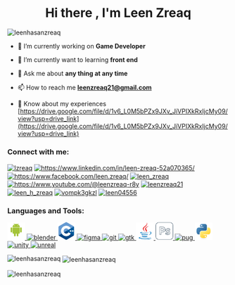 <h1 align="center">Hi there , I'm Leen Zreaq</h1>
<p align="left"> <img src="https://komarev.com/ghpvc/?username=leenhasanzreaq&label=Profile%20views&color=0e75b6&style=flat" alt="leenhasanzreaq" /> </p>

- 🔭 I’m currently working on **Game Developer**

- 🌱 I’m currently want to learning **front end**

- 💬 Ask me about **any thing at any time**

- 📫 How to reach me **leenzreaq21@gmail.com**

- 📄 Know about my experiences [https://drive.google.com/file/d/1v6_L0M5bPZx9JXv_JiVPIXkRxIjcMy09/view?usp=drive_link](https://drive.google.com/file/d/1v6_L0M5bPZx9JXv_JiVPIXkRxIjcMy09/view?usp=drive_link)

<h3 align="left">Connect with me:</h3>
<p align="left">
<a href="https://twitter.com/lzreaq" target="blank"><img align="center" src="https://raw.githubusercontent.com/rahuldkjain/github-profile-readme-generator/master/src/images/icons/Social/twitter.svg" alt="lzreaq" height="30" width="40" /></a>
<a href="https://linkedin.com/in/https://www.linkedin.com/in/leen-zreaq-52a070365/‏" target="blank"><img align="center" src="https://raw.githubusercontent.com/rahuldkjain/github-profile-readme-generator/master/src/images/icons/Social/linked-in-alt.svg" alt="https://www.linkedin.com/in/leen-zreaq-52a070365/‏" height="30" width="40" /></a>
<a href="https://fb.com/https://www.facebook.com/leen.zreaq/" target="blank"><img align="center" src="https://raw.githubusercontent.com/rahuldkjain/github-profile-readme-generator/master/src/images/icons/Social/facebook.svg" alt="https://www.facebook.com/leen.zreaq/" height="30" width="40" /></a>
<a href="https://instagram.com/leen_zreaq" target="blank"><img align="center" src="https://raw.githubusercontent.com/rahuldkjain/github-profile-readme-generator/master/src/images/icons/Social/instagram.svg" alt="leen_zreaq" height="30" width="40" /></a>
<a href="https://www.youtube.com/c/https://www.youtube.com/@leenzreaq-r8y" target="blank"><img align="center" src="https://raw.githubusercontent.com/rahuldkjain/github-profile-readme-generator/master/src/images/icons/Social/youtube.svg" alt="https://www.youtube.com/@leenzreaq-r8y" height="30" width="40" /></a>
<a href="https://www.hackerrank.com/leenzreaq21" target="blank"><img align="center" src="https://raw.githubusercontent.com/rahuldkjain/github-profile-readme-generator/master/src/images/icons/Social/hackerrank.svg" alt="leenzreaq21" height="30" width="40" /></a>
<a href="https://codeforces.com/profile/leen_h_zreaq" target="blank"><img align="center" src="https://raw.githubusercontent.com/rahuldkjain/github-profile-readme-generator/master/src/images/icons/Social/codeforces.svg" alt="leen_h_zreaq" height="30" width="40" /></a>
<a href="https://www.leetcode.com/vompk3gkzl" target="blank"><img align="center" src="https://raw.githubusercontent.com/rahuldkjain/github-profile-readme-generator/master/src/images/icons/Social/leet-code.svg" alt="vompk3gkzl" height="30" width="40" /></a>
<a href="https://discord.gg/leen04556" target="blank"><img align="center" src="https://raw.githubusercontent.com/rahuldkjain/github-profile-readme-generator/master/src/images/icons/Social/discord.svg" alt="leen04556" height="30" width="40" /></a>
</p>

<h3 align="left">Languages and Tools:</h3>
<p align="left"> <a href="https://developer.android.com" target="_blank" rel="noreferrer"> <img src="https://raw.githubusercontent.com/devicons/devicon/master/icons/android/android-original-wordmark.svg" alt="android" width="40" height="40"/> </a> <a href="https://www.blender.org/" target="_blank" rel="noreferrer"> <img src="https://download.blender.org/branding/community/blender_community_badge_white.svg" alt="blender" width="40" height="40"/> </a> <a href="https://www.w3schools.com/cpp/" target="_blank" rel="noreferrer"> <img src="https://raw.githubusercontent.com/devicons/devicon/master/icons/cplusplus/cplusplus-original.svg" alt="cplusplus" width="40" height="40"/> </a> <a href="https://www.figma.com/" target="_blank" rel="noreferrer"> <img src="https://www.vectorlogo.zone/logos/figma/figma-icon.svg" alt="figma" width="40" height="40"/> </a> <a href="https://git-scm.com/" target="_blank" rel="noreferrer"> <img src="https://www.vectorlogo.zone/logos/git-scm/git-scm-icon.svg" alt="git" width="40" height="40"/> </a> <a href="https://www.gtk.org/" target="_blank" rel="noreferrer"> <img src="https://upload.wikimedia.org/wikipedia/commons/7/71/GTK_logo.svg" alt="gtk" width="40" height="40"/> </a> <a href="https://www.java.com" target="_blank" rel="noreferrer"> <img src="https://raw.githubusercontent.com/devicons/devicon/master/icons/java/java-original.svg" alt="java" width="40" height="40"/> </a> <a href="https://www.photoshop.com/en" target="_blank" rel="noreferrer"> <img src="https://raw.githubusercontent.com/devicons/devicon/master/icons/photoshop/photoshop-line.svg" alt="photoshop" width="40" height="40"/> </a> <a href="https://pugjs.org" target="_blank" rel="noreferrer"> <img src="https://cdn.worldvectorlogo.com/logos/pug.svg" alt="pug" width="40" height="40"/> </a> <a href="https://www.python.org" target="_blank" rel="noreferrer"> <img src="https://raw.githubusercontent.com/devicons/devicon/master/icons/python/python-original.svg" alt="python" width="40" height="40"/> </a> <a href="https://unity.com/" target="_blank" rel="noreferrer"> <img src="https://www.vectorlogo.zone/logos/unity3d/unity3d-icon.svg" alt="unity" width="40" height="40"/> </a> <a href="https://unrealengine.com/" target="_blank" rel="noreferrer"> <img src="https://raw.githubusercontent.com/kenangundogan/fontisto/036b7eca71aab1bef8e6a0518f7329f13ed62f6b/icons/svg/brand/unreal-engine.svg" alt="unreal" width="40" height="40"/> </a> </p>

<p><img align="left" src="https://github-readme-stats.vercel.app/api/top-langs?username=leenhasanzreaq&show_icons=true&locale=en&layout=compact" alt="leenhasanzreaq" /></p>

<p>&nbsp;<img align="center" src="https://github-readme-stats.vercel.app/api?username=leenhasanzreaq&show_icons=true&locale=en" alt="leenhasanzreaq" /></p>

<p><img align="center" src="https://github-readme-streak-stats.herokuapp.com/?user=leenhasanzreaq&" alt="leenhasanzreaq" /></p>
